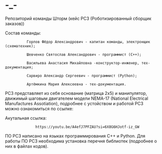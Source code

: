 # -_-
Репозиторий команды Шторм (кейс РСЗ (Роботизированный сборщик заказов))

Состав команды:

              Горлов Фёдор Александрович - капитан команды, электронщик (схематехник);
              
              Шевченко Святослав Александрович - программист (C++);
              
              Васильева Анастасия Михайловна -конструктор-инженер, тех-документация;

              Сарвиро Александр Сергеевич - программист (Python);

              Артёмкина Мария Алексеевна - тех-документация.


РСЗ представляет из себя основание (матрица 2x5) и манипулятор, движимый шаговым двигателем модели NEMA-17 (National Electrical Manufactures Assotiation), подробнее с устойством и работой РСЗ можно ознакомиться по ссылке:

Акутальная ссылка:

                  https://youtu.be/A4efJ7PFZAU?si=6X8G6HJotf-iz_GW


ПО РСЗ написано на языках программирования C++ и Python. Для работы ПО РСЗ необходима установка перечня библиотек (подробнее о них в файлах кодов).



                  


              
